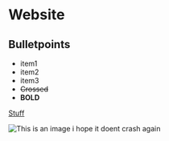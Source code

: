 
# Website

## Bulletpoints
- item1
- item2
- item3
- ~~Crossed~~
- **BOLD**

[Stuff](https://SamBeckett0.github.io/Stuff.html)

![This is an image i hope it doent crash again](https://upload.wikimedia.org/wikipedia/en/thumb/b/b9/Elden_Ring_Box_art.jpg/220px-Elden_Ring_Box_art.jpg)
